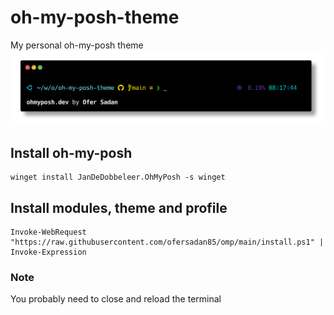 # oh-my-posh-theme
My personal oh-my-posh theme
![example.png](https://github.com/ofersadan85/oh-my-posh-theme/blob/main/example.png?raw=true)

## Install oh-my-posh
    winget install JanDeDobbeleer.OhMyPosh -s winget
    
## Install modules, theme and profile
    Invoke-WebRequest "https://raw.githubusercontent.com/ofersadan85/omp/main/install.ps1" | Invoke-Expression
    
### Note
You probably need to close and reload the terminal
